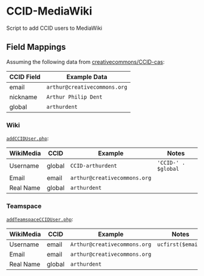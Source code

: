 # CCID-MediaWiki

Script to add CCID users to MediaWiki


## Field Mappings

Assuming the following data from [creativecommons/CCID-cas][ccid-cas]:

CCID Field      | Example Data
--------------- | ------------
email           | `arthur@creativecommons.org`
nickname        | `Arthur Philip Dent`
global          | `arthurdent`

[ccid-cas]: https://github.com/creativecommons/CCID-cas/


### Wiki

[`addCCIDUser.php`](addCCIDUser.php):

WikiMedia | CCID   | Example                      | Notes
----------| ------ | ---------------------------- | -----
Username  | global | `CCID-arthurdent`            | `'CCID-' . $global`
Email     | email  | `arthur@creativecommons.org` |
Real Name | global | `arthurdent` |


### Teamspace

[`addTeamspaceCCIDUser.php`](addTeamspaceCCIDUser.php):

WikiMedia | CCID   | Example                      | Notes
----------| ------ | ---------------------------- | -----
Username  | email  | `Arthur@creativecommons.org` | `ucfirst($email)`
Email     | email  | `arthur@creativecommons.org` |
Real Name | global | `arthurdent` |
